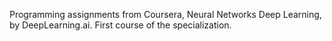 Programming assignments from Coursera, Neural Networks Deep Learning, by DeepLearning.ai.
First course of the specialization.
